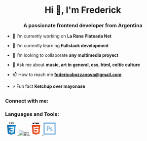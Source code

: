 <h1 align="center">Hi 👋, I'm Frederick</h1>
<h3 align="center">A passionate frontend developer from Argentina</h3>

- 🔭 I’m currently working on **La Rana Plateada Net**

- 🌱 I’m currently learning **Fullstack development**

- 👯 I’m looking to collaborate **any multimedia proyect**

- 💬 Ask me about **music, art in general, css, html, celtic culture**

- 📫 How to reach me **federicobozzanova@gmail.com**

- ⚡ Fun fact **Ketchup over mayonase**

<h3 align="left">Connect with me:</h3>
<p align="left">
</p>

<h3 align="left">Languages and Tools:</h3>
<p align="left"> <a href="https://www.w3schools.com/css/" target="_blank" rel="noreferrer"> <img src="https://raw.githubusercontent.com/devicons/devicon/master/icons/css3/css3-original-wordmark.svg" alt="css3" width="40" height="40"/> </a> <a href="https://git-scm.com/" target="_blank" rel="noreferrer"> <img src="https://www.vectorlogo.zone/logos/git-scm/git-scm-icon.svg" alt="git" width="40" height="40"/> </a> <a href="https://www.w3.org/html/" target="_blank" rel="noreferrer"> <img src="https://raw.githubusercontent.com/devicons/devicon/master/icons/html5/html5-original-wordmark.svg" alt="html5" width="40" height="40"/> </a> <a href="https://www.photoshop.com/en" target="_blank" rel="noreferrer"> <img src="https://raw.githubusercontent.com/devicons/devicon/master/icons/photoshop/photoshop-line.svg" alt="photoshop" width="40" height="40"/> </a> </p>